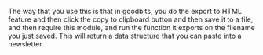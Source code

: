 The way that you use this is that in goodbits, you do the export to HTML feature
and then click the copy to clipboard button and then save it to a file, and then
require this module, and run the function it exports on the filename you just saved.
This will return a data structure that you can paste into a newsletter.
